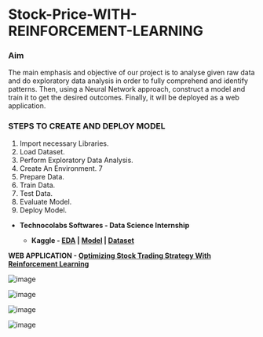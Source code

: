 # Stock-Price-WITH-REINFORCEMENT-LEARNING


### Aim
The main emphasis and objective of our project is to analyse given raw data and do
exploratory data analysis in order to fully comprehend and identify patterns. Then,
using a Neural Network approach, construct a model and train it to get the desired
outcomes. Finally, it will be deployed as a web application.



### STEPS TO CREATE AND DEPLOY MODEL
1. Import necessary Libraries.
2. Load Dataset.
3. Perform Exploratory Data Analysis.
4. Create An Environment.
7
5. Prepare Data.
6. Train Data.
7. Test Data.
8. Evaluate Model.
9. Deploy Model.


 - **Technocolabs Softwares - Data Science Internship**

   - **Kaggle - [EDA](https://www.kaggle.com/ameythakur20/exploratory-data-analysis) | [Model](https://www.kaggle.com/ameythakur20/stock-price-prediction-model) | [Dataset](https://www.kaggle.com/ameythakur20/stock-prices)**
   
 
 **WEB APPLICATION - [Optimizing Stock Trading Strategy With Reinforcement Learning](https://stock-trading-with-rl.herokuapp.com)**

![image](https://user-images.githubusercontent.com/54937357/133926554-433535a5-b4bb-4321-9aaf-f1b1f32da567.png)

![image](https://user-images.githubusercontent.com/54937357/133926561-833f79e0-73c4-487f-a122-cd520826c8fb.png)

![image](https://user-images.githubusercontent.com/54937357/133926571-39ed380b-4a5f-4857-8a65-189ebb75d713.png)

![image](https://user-images.githubusercontent.com/54937357/133926579-e79fcb8e-8e00-4cc2-b7ec-0f6883bdea89.png)


